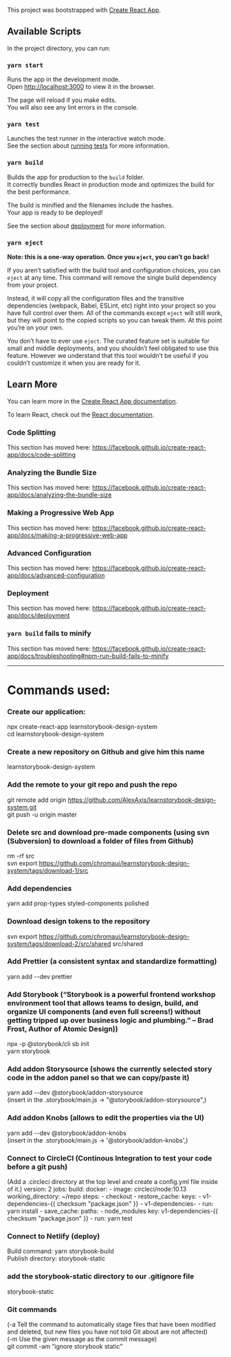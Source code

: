 This project was bootstrapped with [Create React App](https://github.com/facebook/create-react-app).

## Available Scripts

In the project directory, you can run:

### `yarn start`

Runs the app in the development mode.<br />
Open [http://localhost:3000](http://localhost:3000) to view it in the browser.

The page will reload if you make edits.<br />
You will also see any lint errors in the console.

### `yarn test`

Launches the test runner in the interactive watch mode.<br />
See the section about [running tests](https://facebook.github.io/create-react-app/docs/running-tests) for more information.

### `yarn build`

Builds the app for production to the `build` folder.<br />
It correctly bundles React in production mode and optimizes the build for the best performance.

The build is minified and the filenames include the hashes.<br />
Your app is ready to be deployed!

See the section about [deployment](https://facebook.github.io/create-react-app/docs/deployment) for more information.

### `yarn eject`

**Note: this is a one-way operation. Once you `eject`, you can’t go back!**

If you aren’t satisfied with the build tool and configuration choices, you can `eject` at any time. This command will remove the single build dependency from your project.

Instead, it will copy all the configuration files and the transitive dependencies (webpack, Babel, ESLint, etc) right into your project so you have full control over them. All of the commands except `eject` will still work, but they will point to the copied scripts so you can tweak them. At this point you’re on your own.

You don’t have to ever use `eject`. The curated feature set is suitable for small and middle deployments, and you shouldn’t feel obligated to use this feature. However we understand that this tool wouldn’t be useful if you couldn’t customize it when you are ready for it.

## Learn More

You can learn more in the [Create React App documentation](https://facebook.github.io/create-react-app/docs/getting-started).

To learn React, check out the [React documentation](https://reactjs.org/).

### Code Splitting

This section has moved here: https://facebook.github.io/create-react-app/docs/code-splitting

### Analyzing the Bundle Size

This section has moved here: https://facebook.github.io/create-react-app/docs/analyzing-the-bundle-size

### Making a Progressive Web App

This section has moved here: https://facebook.github.io/create-react-app/docs/making-a-progressive-web-app

### Advanced Configuration

This section has moved here: https://facebook.github.io/create-react-app/docs/advanced-configuration

### Deployment

This section has moved here: https://facebook.github.io/create-react-app/docs/deployment

### `yarn build` fails to minify

This section has moved here: https://facebook.github.io/create-react-app/docs/troubleshooting#npm-run-build-fails-to-minify

---

# Commands used:

### Create our application:

npx create-react-app learnstorybook-design-system<br/>
cd learnstorybook-design-system

### Create a new repository on Github and give him this name

learnstorybook-design-system

### Add the remote to your git repo and push the repo

git remote add origin https://github.com/AlexAxis/learnstorybook-design-system.git<br/>
git push -u origin master

### Delete src and download pre-made components (using svn (Subversion) to download a folder of files from Github)

rm -rf src<br/>
svn export https://github.com/chromaui/learnstorybook-design-system/tags/download-1/src

### Add dependencies

yarn add prop-types styled-components polished

### Download design tokens to the repository

svn export https://github.com/chromaui/learnstorybook-design-system/tags/download-2/src/shared src/shared

### Add Prettier (a consistent syntax and standardize formatting)

yarn add --dev prettier

### Add Storybook (“Storybook is a powerful frontend workshop environment tool that allows teams to design, build, and organize UI components (and even full screens!) without getting tripped up over business logic and plumbing.” – Brad Frost, Author of Atomic Design))

npx -p @storybook/cli sb init<br/>
yarn storybook

### Add addon Storysource (shows the currently selected story code in the addon panel so that we can copy/paste it)

yarn add --dev @storybook/addon-storysource<br/>
(insert in the .storybook/main.js -> "@storybook/addon-storysource",)

### Add addon Knobs (allows to edit the properties via the UI)

yarn add --dev @storybook/addon-knobs<br/>
(insert in the .storybook/main.js -> '@storybook/addon-knobs',)

### Connect to CircleCI (Continous Integration to test your code before a git push)

(Add a .circleci directory at the top level and create a config.yml file inside of it.)
version: 2
jobs:
build:
docker: - image: circleci/node:10.13
working_directory: ~/repo
steps: - checkout - restore_cache:
keys: - v1-dependencies-{{ checksum "package.json" }} - v1-dependencies- - run: yarn install - save_cache:
paths: - node_modules
key: v1-dependencies-{{ checksum "package.json" }} - run: yarn test

### Connect to Netlify (deploy)

Build command: yarn storybook-build<br/>
Publish directory: storybook-static

### add the storybook-static directory to our .gitignore file

storybook-static

### Git commands

(-a Tell the command to automatically stage files that have been modified and deleted, but new files you have not told Git about are not affected)<br/>
(-m Use the given message as the commit message)<br/>
git commit -am “ignore storybook static”<br/>
